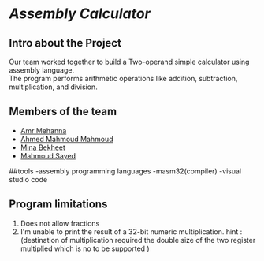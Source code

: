 # *Assembly Calculator*

## Intro about the Project
Our team worked together to build a Two-operand simple calculator using assembly language. <br/>
The program performs arithmetic operations like addition, subtraction, multiplication, and division.


## Members of the team 

- [Amr Mehanna](https://github.com/Amrmehanna)
- [Ahmed Mahmoud Mahmoud ](https://github.com/AhmedMahmoud125)
- [Mina Bekheet](https://github.com/MinaBekheet)
- [Mahmoud Sayed](https://github.com/MahmoudSayed77)

##tools
-assembly programming languages
-masm32(compiler)
-visual studio code 
## Program limitations

  1. Does not allow fractions
  2. I'm unable to print the result of a 32-bit numeric multiplication. 
  hint :(destination of multiplication required the double size of the two register multiplied which is no to be supported )
